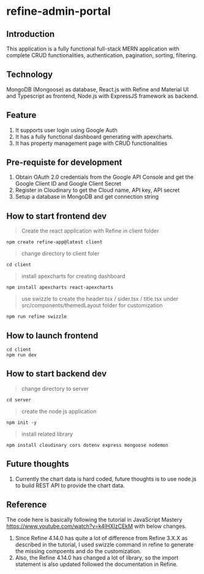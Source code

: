 # refine-admin-portal
## Introduction
This application is a fully functional full-stack MERN application with complete CRUD functionalities, authentication, pagination, sorting, filtering.

## Technology
MongoDB (Mongoose) as database, React.js with Refine and Material UI and Typescript as frontend, Node.js with ExpressJS framework as backend.

## Feature
1. It supports user login using Google Auth
2. It has a fully functional dashboard generating with apexcharts. 
3. It has property management page with CRUD functionalities

## Pre-requiste for development
1. Obtain OAuth 2.0 credentials from the Google API Console and get the Google Client ID and Google Client Secret
2. Register in Cloudinary to get the Cloud name, API key, API secret
3. Setup a database in MongoDB and get connection string


## How to start frontend dev
> Create the react application with Refine in client folder
```
npm create refine-app@latest client
```

> change directory to client foler
```
cd client
```

> install apexcharts for creating dashboard
```
npm install apexcharts react-apexcharts
```

> use swizzle to create the header.tsx / sider.tsx / title.tsx under src/components/themedLayout folder for customization
```
npm run refine swizzle
```

## How to launch frontend
```
cd client
npm run dev
```

## How to start backend dev
> change directory to server
```
cd server
```

> create the node js application
```
npm init -y
```

> install related library
```
npm install cloudinary cors dotenv express mongoose nodemon
```

## Future thoughts
1. Currently the chart data is hard coded, future thoughts is to use node.js to build REST API to provide the chart data.


## Reference
The code here is basically following the tutorial in JavaScript Mastery https://www.youtube.com/watch?v=k4lHXIzCEkM with below changes.

1. Since Refine 4.14.0 has quite a lot of difference from Refine 3.X.X as described in the tutorial, I used swizzle command in refine to generate the missing compoents and do the customization. 
2. Also, the Refine 4.14.0 has changed a lot of library, so the import statement is also updated followed the documentation in Refine. 